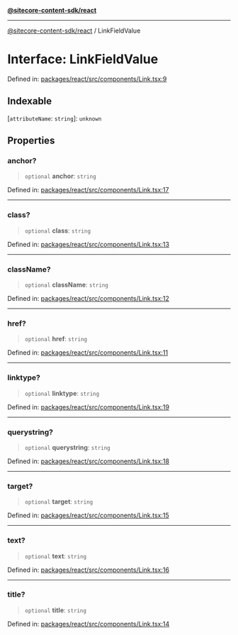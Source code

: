 [**@sitecore-content-sdk/react**](../README.md)

***

[@sitecore-content-sdk/react](../README.md) / LinkFieldValue

# Interface: LinkFieldValue

Defined in: [packages/react/src/components/Link.tsx:9](https://github.com/Sitecore/content-sdk/blob/49730513e5708f82afd41a071847a7598aa586bb/packages/react/src/components/Link.tsx#L9)

## Indexable

\[`attributeName`: `string`\]: `unknown`

## Properties

### anchor?

> `optional` **anchor**: `string`

Defined in: [packages/react/src/components/Link.tsx:17](https://github.com/Sitecore/content-sdk/blob/49730513e5708f82afd41a071847a7598aa586bb/packages/react/src/components/Link.tsx#L17)

***

### class?

> `optional` **class**: `string`

Defined in: [packages/react/src/components/Link.tsx:13](https://github.com/Sitecore/content-sdk/blob/49730513e5708f82afd41a071847a7598aa586bb/packages/react/src/components/Link.tsx#L13)

***

### className?

> `optional` **className**: `string`

Defined in: [packages/react/src/components/Link.tsx:12](https://github.com/Sitecore/content-sdk/blob/49730513e5708f82afd41a071847a7598aa586bb/packages/react/src/components/Link.tsx#L12)

***

### href?

> `optional` **href**: `string`

Defined in: [packages/react/src/components/Link.tsx:11](https://github.com/Sitecore/content-sdk/blob/49730513e5708f82afd41a071847a7598aa586bb/packages/react/src/components/Link.tsx#L11)

***

### linktype?

> `optional` **linktype**: `string`

Defined in: [packages/react/src/components/Link.tsx:19](https://github.com/Sitecore/content-sdk/blob/49730513e5708f82afd41a071847a7598aa586bb/packages/react/src/components/Link.tsx#L19)

***

### querystring?

> `optional` **querystring**: `string`

Defined in: [packages/react/src/components/Link.tsx:18](https://github.com/Sitecore/content-sdk/blob/49730513e5708f82afd41a071847a7598aa586bb/packages/react/src/components/Link.tsx#L18)

***

### target?

> `optional` **target**: `string`

Defined in: [packages/react/src/components/Link.tsx:15](https://github.com/Sitecore/content-sdk/blob/49730513e5708f82afd41a071847a7598aa586bb/packages/react/src/components/Link.tsx#L15)

***

### text?

> `optional` **text**: `string`

Defined in: [packages/react/src/components/Link.tsx:16](https://github.com/Sitecore/content-sdk/blob/49730513e5708f82afd41a071847a7598aa586bb/packages/react/src/components/Link.tsx#L16)

***

### title?

> `optional` **title**: `string`

Defined in: [packages/react/src/components/Link.tsx:14](https://github.com/Sitecore/content-sdk/blob/49730513e5708f82afd41a071847a7598aa586bb/packages/react/src/components/Link.tsx#L14)

